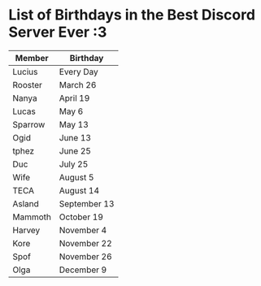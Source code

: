 # List of Birthdays in the Best Discord Server Ever :3

Member | Birthday
------ | --------
Lucius | Every Day
Rooster | March 26
Nanya | April 19
Lucas | May 6
Sparrow | May 13
Ogid | June 13
tphez | June 25
Duc | July 25
Wife | August 5
TECA | August 14
Asland | September 13
Mammoth | October 19
Harvey | November 4
Kore | November 22
Spof | November 26
Olga | December 9
